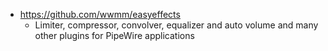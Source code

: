 - https://github.com/wwmm/easyeffects
  - Limiter, compressor, convolver, equalizer and auto volume and many other plugins for PipeWire applications 